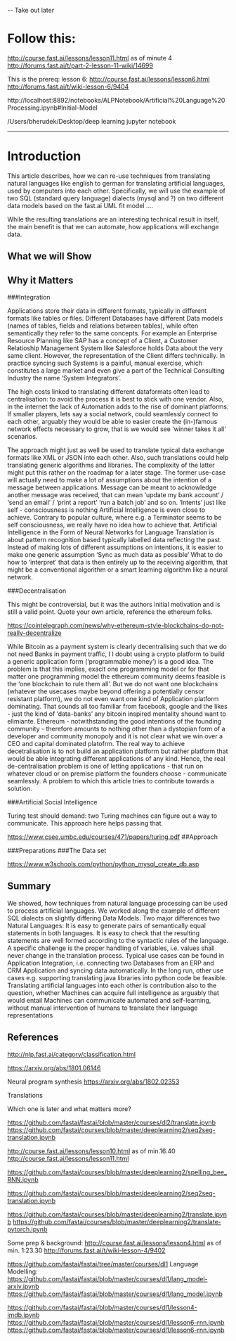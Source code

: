 -- Take out later
# Follow this: 

http://course.fast.ai/lessons/lesson11.html as of minute 4
http://forums.fast.ai/t/part-2-lesson-11-wiki/14699

This is the prereq:
lesson 6: http://course.fast.ai/lessons/lesson6.html
http://forums.fast.ai/t/wiki-lesson-6/9404

http://localhost:8892/notebooks/ALPNotebook/Artificial%20Language%20Processing.ipynb#Initial-Model

/Users/bherudek/Desktop/deep learning
jupyter notebook


---
# Introduction

This article describes, how we can re-use techniques from translating natural languages like english to german for translating artificial languages, used by computers into each other. Specifically, we will use the example of two SQL (standard query language) dialects (mysql and ?) on two different data models based on the fast.ai UML fit model ….

While the resulting translations are an interesting technical result in itself, the main benefit is that we can automate, how applications will exchange data.

## What we will Show
## Why it Matters
###Integration 

Applications store their data in different formats, typically in different formats like tables or files. Different Databases have different Data models (names of tables, fields and relations between tables), while often semantically they refer to the same concepts. For example an Enterprise Resource Planning like SAP has a concept of a Client, a Customer Relatioship Management System like Salesforce holds Data about the very same client. However, the representation of the Client differs technically. In practice syncing such Systems is a painful, manual exercise, which constitutes a large market and even give a part of the Technical Consulting Industry the name ‘System Integrators’. 

The high costs linked to translating different dataformats often lead to centralisation: to avoid the process it is best to stick with one vendor. Also, in the internet the lack of Automation adds to the rise of dominant platforms. If smaller players, lets say a social network, could seamlessly connect to each other, arguably they would be able to easier create the (in-)famous network effects necessary to grow, that is we would see ‘winner takes it all’ scenarios.

The approach might just as well be used to translate typical data exchange formats like XML or JSON into each other. Also, such translations could help translating generic algorithms and libraries. The complexity of the latter might put this rather on the roadmap for a later stage. The former use-case will actually need to make a lot of assumptions about the intention of a message between applications. Message can be meant to acknowledge another message was received, that can mean ‘update my bank account’ / ‘send an email’ / ‘print a report’ ‘run a batch job’ and so on. ‘Intents’ just like self - consciousness is nothing Artificial Intelligence is even close to achieve. Contrary to popular culture, where e.g. a Terminator seems to be self consciousness, we really have no idea how to achieve that. Artificial Intelligence in the Form of Neural Networks for Language Translation is about pattern recognition based typically labelled data reflecting the past.
Instead of making lots of different assumptions on intentions, it is easier to make one generic assumption ‘Sync as much data as possible’ What to do how to ‘interpret’ that data is then entirely up to the receiving algorithm, that might be a conventional algorithm or a smart learning algorithm like a neural network.

###Decentralisation

This might be controversial, but it was the authors initial motivation and is still a valid point.
Quote your own article, reference the ethereum folks.

https://cointelegraph.com/news/why-ethereum-style-blockchains-do-not-really-decentralize

While Bitcoin as a payment system is clearly decentralising such that we do not need Banks in payment traffic, I I doubt using a crypto platform to build a generic application form (‘programmable money’) is a good idea. The problem is that this implies, exaclt one programming model or for that matter one programming model the ethereum community deems feasible is the ‘one blockchain to rule them all’. But we do not want one blockchains (whatever the usecases maybe beyond offering a potentially censor resistant platform), we do not even want one kind of Application platform dominating. That sounds all too familiar from facebook, google and the likes - just the kind of ‘data-banks’ any bitcoin inspired mentality shound want to elimiante. Ethereum - notwithstanding the good intentions of the founding community - therefore amounts to nothing other than a dystopian form of a developer and community monopoly and it is not clear what we win over a CEO and capital dominated platofrm. The real way to achieve decetralisation is to not build an application platform but rather platform that would be able integrating different applications of any kind. Hence, the real de-centralisation problem is one of letting applications - that run on whatever cloud or on premise platform the founders choose - communicate seamlessly. A problem to which this article tries to contribute towards a solution.

###Artificial Social Intelligence

Turing test should demand: two Turing machines can figure out a way to communicate. This approach here helps passing that.

https://www.csee.umbc.edu/courses/471/papers/turing.pdf
##Approach


###Preparations
###The Data set

https://www.w3schools.com/python/python_mysql_create_db.asp


## Summary

We showed, how techniques from natural language processing can be used to process artificial languages. We worked along the example of different SQL dialects on slightly differing Data Models. Two major differences two Natural Languages: It is easy to generate pairs of semantically equal statements in both languages. It is easy to check that the resulting statements are well formed according to the syntactic rules of the language. A specific challenge is the proper handling of variables, i.e. values shall never change in the translation process.
Typical use cases can be found in Application Integration, i.e. connecting two Databases from an ERP and CRM Application and syncing data automatically. In the long run, other use cases e.g. supporting translating java libraries into python code be feasible. Translating artificial languages into each other is  contribution also to the question, whether Machines can acquire full intelligence as arguably that would entail Machines can communicate automated and self-learning, without manual intervention of humans to translate their language representations

## References

http://nlp.fast.ai/category/classification.html

https://arxiv.org/abs/1801.06146

Neural program synthesis
https://arxiv.org/abs/1802.02353


Translations

Which one is later and what matters more?

https://github.com/fastai/fastai/blob/master/courses/dl2/translate.ipynb
https://github.com/fastai/courses/blob/master/deeplearning2/seq2seq-translation.ipynb



http://course.fast.ai/lessons/lesson10.html as of min.16.40
http://course.fast.ai/lessons/lesson11.html


https://github.com/fastai/courses/blob/master/deeplearning2/spelling_bee_RNN.ipynb

https://github.com/fastai/courses/blob/master/deeplearning2/seq2seq-translation.ipynb


https://github.com/fastai/courses/blob/master/deeplearning2/translate.ipynb
https://github.com/fastai/courses/blob/master/deeplearning2/translate-pytorch.ipynb


Some prep & background:
http://course.fast.ai/lessons/lesson4.html  as of min. 1:23.30 
	http://forums.fast.ai/t/wiki-lesson-4/9402

https://github.com/fastai/fastai/tree/master/courses/dl1
Language Modelling: https://github.com/fastai/fastai/blob/master/courses/dl1/lang_model-arxiv.ipynb
https://github.com/fastai/fastai/blob/master/courses/dl1/lang_model.ipynb

https://github.com/fastai/fastai/blob/master/courses/dl1/lesson4-imdb.ipynb
https://github.com/fastai/fastai/blob/master/courses/dl1/lesson6-rnn.ipynb
https://github.com/fastai/fastai/blob/master/courses/dl1/lesson6-rnn.ipynb

